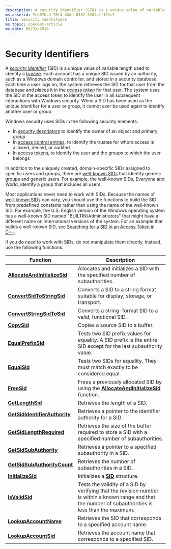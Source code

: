 ```yaml
---
description: A security identifier (SID) is a unique value of variable length used to identify a trustee.
ms.assetid: 7cb07bcd-70f4-43dd-8382-320fcff151c7
title: Security Identifiers
ms.topic: concept-article
ms.date: 05/31/2018
---
```


# Security Identifiers

A [*security identifier*](/windows/desktop/SecGloss/s-gly) (SID) is a unique value of variable length used to identify a [trustee](trustees.md). Each account has a unique SID issued by an authority, such as a Windows domain controller, and stored in a security database. Each time a user logs on, the system retrieves the SID for that user from the database and places it in the [*access token*](/windows/desktop/SecGloss/a-gly) for that user. The system uses the SID in the access token to identify the user in all subsequent interactions with Windows security. When a SID has been used as the unique identifier for a user or group, it cannot ever be used again to identify another user or group.

Windows security uses SIDs in the following security elements:

-   In [security descriptors](security-descriptors.md) to identify the owner of an object and primary group
-   In [access control entries](access-control-entries.md), to identify the trustee for whom access is allowed, denied, or audited
-   In [access tokens](access-tokens.md), to identify the user and the groups to which the user belongs

In addition to the uniquely created, domain-specific SIDs assigned to specific users and groups, there are [well-known SIDs](well-known-sids.md) that identify generic groups and generic users. For example, the well-known SIDs, Everyone and World, identify a group that includes all users.

Most applications never need to work with SIDs. Because the names of [well-known SIDs](well-known-sids.md) can vary, you should use the functions to build the SID from predefined constants rather than using the name of the well-known SID. For example, the U.S. English version of the Windows operating system has a well-known SID named "BUILTIN\\Administrators" that might have a different name on international versions of the system. For an example that builds a well-known SID, see [Searching for a SID in an Access Token in C++](searching-for-a-sid-in-an-access-token-in-c--.md).

If you do need to work with SIDs, do not manipulate them directly. Instead, use the following functions.



| Function                                                       | Description                                                                                                                                               |
|----------------------------------------------------------------|-----------------------------------------------------------------------------------------------------------------------------------------------------------|
| [**AllocateAndInitializeSid**](/windows/win32/api/securitybaseapi/nf-securitybaseapi-allocateandinitializesid)   | Allocates and initializes a SID with the specified number of subauthorities.                                                                              |
| [**ConvertSidToStringSid**](/windows/desktop/api/Sddl/nf-sddl-convertsidtostringsida)         | Converts a SID to a string format suitable for display, storage, or transport.                                                                            |
| [**ConvertStringSidToSid**](/windows/desktop/api/Sddl/nf-sddl-convertstringsidtosida)         | Converts a string-format SID to a valid, functional SID.                                                                                                  |
| [**CopySid**](/windows/win32/api/securitybaseapi/nf-securitybaseapi-copysid)                                     | Copies a source SID to a buffer.                                                                                                                          |
| [**EqualPrefixSid**](/windows/win32/api/securitybaseapi/nf-securitybaseapi-equalprefixsid)                       | Tests two SID prefix values for equality. A SID prefix is the entire SID except for the last subauthority value.                                          |
| [**EqualSid**](/windows/win32/api/securitybaseapi/nf-securitybaseapi-equalsid)                                   | Tests two SIDs for equality. They must match exactly to be considered equal.                                                                              |
| [**FreeSid**](/windows/win32/api/securitybaseapi/nf-securitybaseapi-freesid)                                     | Frees a previously allocated SID by using the [**AllocateAndInitializeSid**](/windows/win32/api/securitybaseapi/nf-securitybaseapi-allocateandinitializesid) function.                                      |
| [**GetLengthSid**](/windows/win32/api/securitybaseapi/nf-securitybaseapi-getlengthsid)                           | Retrieves the length of a SID.                                                                                                                            |
| [**GetSidIdentifierAuthority**](/windows/win32/api/securitybaseapi/nf-securitybaseapi-getsididentifierauthority) | Retrieves a pointer to the identifier authority for a SID.                                                                                                |
| [**GetSidLengthRequired**](/windows/win32/api/securitybaseapi/nf-securitybaseapi-getsidlengthrequired)           | Retrieves the size of the buffer required to store a SID with a specified number of subauthorities.                                                       |
| [**GetSidSubAuthority**](/windows/win32/api/securitybaseapi/nf-securitybaseapi-getsidsubauthority)               | Retrieves a pointer to a specified subauthority in a SID.                                                                                                 |
| [**GetSidSubAuthorityCount**](/windows/win32/api/securitybaseapi/nf-securitybaseapi-getsidsubauthoritycount)     | Retrieves the number of subauthorities in a SID.                                                                                                          |
| [**InitializeSid**](/windows/win32/api/securitybaseapi/nf-securitybaseapi-initializesid)                         | Initializes a [**SID**](/windows/desktop/api/Winnt/ns-winnt-sid) structure.                                                                                                               |
| [**IsValidSid**](/windows/win32/api/securitybaseapi/nf-securitybaseapi-isvalidsid)                               | Tests the validity of a SID by verifying that the revision number is within a known range and that the number of subauthorities is less than the maximum. |
| [**LookupAccountName**](/windows/desktop/api/Winbase/nf-winbase-lookupaccountnamea)                 | Retrieves the SID that corresponds to a specified account name.                                                                                           |
| [**LookupAccountSid**](/windows/desktop/api/Winbase/nf-winbase-lookupaccountsida)                   | Retrieves the account name that corresponds to a specified SID.                                                                                           |



 

 

 
